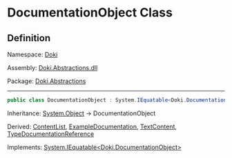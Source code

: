 # DocumentationObject Class

## Definition

Namespace: [Doki](README.md)

Assembly: [Doki.Abstractions.dll](../README.md)

Package: [Doki.Abstractions](https://www.nuget.org/packages/Doki.Abstractions)

---

```csharp
public class DocumentationObject : System.IEquatable<Doki.DocumentationObject>
```

Inheritance: [System.Object](https://learn.microsoft.com/en-us/dotnet/api/System.Object) → DocumentationObject

Derived: [ContentList](Doki.ContentList.md), [ExampleDocumentation](Doki.ExampleDocumentation.md), [TextContent](Doki.TextContent.md), [TypeDocumentationReference](Doki.TypeDocumentationReference.md)

Implements: [System.IEquatable&lt;Doki.DocumentationObject&gt;](https://learn.microsoft.com/en-us/dotnet/api/System.IEquatable&lt;Doki.DocumentationObject&gt;)

